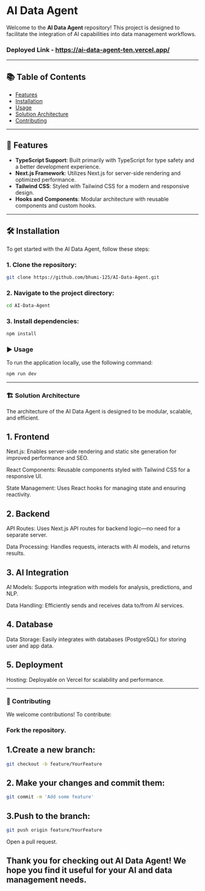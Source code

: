 # **AI Data Agent**

Welcome to the **AI Data Agent** repository! This project is designed to facilitate the integration of AI capabilities into data management workflows.

### Deployed Link - https://ai-data-agent-ten.vercel.app/

---

## 📚 Table of Contents

- [Features](#features)
- [Installation](#installation)
- [Usage](#usage)
- [Solution Architecture](#solution-architecture)
- [Contributing](#contributing)


---

## 🚀 Features

- **TypeScript Support**: Built primarily with TypeScript for type safety and a better development experience.  
- **Next.js Framework**: Utilizes Next.js for server-side rendering and optimized performance.  
- **Tailwind CSS**: Styled with Tailwind CSS for a modern and responsive design.  
- **Hooks and Components**: Modular architecture with reusable components and custom hooks.  

---

## 🛠️ Installation

To get started with the AI Data Agent, follow these steps:

### 1. Clone the repository:

```bash
git clone https://github.com/bhumi-125/AI-Data-Agent.git
```
### 2. Navigate to the project directory:
```bash
cd AI-Data-Agent
```
### 3. Install dependencies:
```bash
npm install
```
### ▶️ Usage
To run the application locally, use the following command:
```bash
npm run dev
```
---

### 🏗️ Solution Architecture
The architecture of the AI Data Agent is designed to be modular, scalable, and efficient.

## 1. Frontend
Next.js: Enables server-side rendering and static site generation for improved performance and SEO.

React Components: Reusable components styled with Tailwind CSS for a responsive UI.

State Management: Uses React hooks for managing state and ensuring reactivity.

## 2. Backend
API Routes: Uses Next.js API routes for backend logic—no need for a separate server.

Data Processing: Handles requests, interacts with AI models, and returns results.

## 3. AI Integration
AI Models: Supports integration with models for analysis, predictions, and NLP.

Data Handling: Efficiently sends and receives data to/from AI services.

## 4. Database
Data Storage: Easily integrates with databases (PostgreSQL) for storing user and app data.

## 5. Deployment
Hosting: Deployable on Vercel for scalability and performance.

---

### 🤝 Contributing
We welcome contributions! To contribute:

### Fork the repository.

## 1.Create a new branch:

```bash
git checkout -b feature/YourFeature
```
## 2. Make your changes and commit them:

```bash
git commit -m 'Add some feature'
```
## 3.Push to the branch:

```bash
git push origin feature/YourFeature
```
Open a pull request.

Thank you for checking out AI Data Agent! We hope you find it useful for your AI and data management needs.
---
